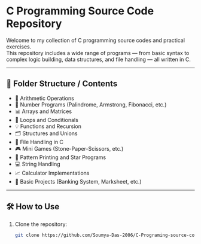 # C Programming Source Code Repository

Welcome to my collection of C programming source codes and practical exercises.  
This repository includes a wide range of programs — from basic syntax to complex logic building, data structures, and file handling — all written in C.

---

## 📁 Folder Structure / Contents

- 🧮 Arithmetic Operations
- 🔢 Number Programs (Palindrome, Armstrong, Fibonacci, etc.)
- 📊 Arrays and Matrices
- 🔄 Loops and Conditionals
- 💡 Functions and Recursion
- 🗂️ Structures and Unions
- 📁 File Handling in C
- 🎮 Mini Games (Stone-Paper-Scissors, etc.)
- 📐 Pattern Printing and Star Programs
- 💻 String Handling
- 📈 Calculator Implementations
- 💼 Basic Projects (Banking System, Marksheet, etc.)

---

## 🛠️ How to Use

1. Clone the repository:
   ```bash
   git clone https://github.com/Soumya-Das-2006/C-Programing-source-code.git
